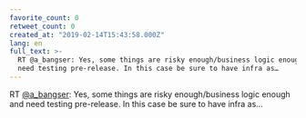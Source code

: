 ```yaml
---
favorite_count: 0
retweet_count: 0
created_at: "2019-02-14T15:43:58.000Z"
lang: en
full_text: >-
  RT @a_bangser: Yes, some things are risky enough/business logic enough and
  need testing pre-release. In this case be sure to have infra as…
---
```


RT [@a_bangser](https://twitter.com/a_bangser): Yes, some things are risky
enough/business logic enough and need testing pre-release. In this case be sure
to have infra as…
